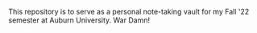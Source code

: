 This repository is to serve as a personal note-taking vault for my Fall '22 semester at Auburn University.
War Damn!
